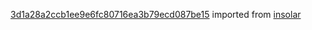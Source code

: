 [3d1a28a2ccb1ee9e6fc80716ea3b79ecd087be15](https://github.com/insolar/insolar/commit/3d1a28a2ccb1ee9e6fc80716ea3b79ecd087be15) imported from [insolar](https://github.com/insolar/insolar)
